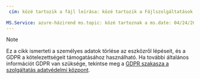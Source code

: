 ```yaml
---
 cím: közé tartozik a fájl leírása: közé tartozik a Fájlszolgáltatások: azure-házirend Szerző: eross-msft
 
MS.Service: azure-házirend ms.topic: közé tartoznak a ms.date: 04/24/2018 ms.author: lizross ms.custom: fájlokat
---
```


>[!Note] 
> Ez a cikk ismerteti a személyes adatok törlése az eszközről lépéseit, és a GDPR a kötelezettségeit támogatásához használható. Ha további általános információt GDPR van szüksége, tekintse meg a [GDPR szakasza a szolgáltatás adatvédelmi központ](https://www.microsoft.com/en-us/TrustCenter/Privacy/gdpr/default.aspx).